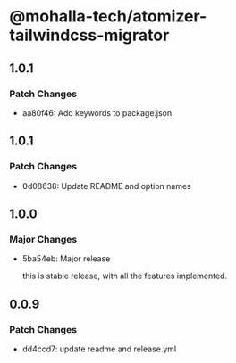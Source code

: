 # @mohalla-tech/atomizer-tailwindcss-migrator

## 1.0.1

### Patch Changes

- aa80f46: Add keywords to package.json

## 1.0.1

### Patch Changes

- 0d08638: Update README and option names

## 1.0.0

### Major Changes

- 5ba54eb: Major release

  this is stable release, with all the features implemented.

## 0.0.9

### Patch Changes

- dd4ccd7: update readme and release.yml
